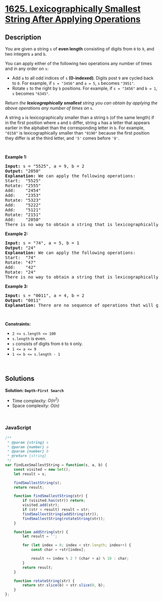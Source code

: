 # [1625. Lexicographically Smallest String After Applying Operations](https://leetcode.com/problems/lexicographically-smallest-string-after-applying-operations)

## Description

<div class="xFUwe" data-track-load="description_content"><p>You are given a string <code>s</code> of <strong>even length</strong> consisting of digits from <code>0</code> to <code>9</code>, and two integers <code>a</code> and <code>b</code>.</p>

<p>You can apply either of the following two operations any number of times and in any order on <code>s</code>:</p>

<ul>
	<li>Add <code>a</code> to all odd indices of <code>s</code> <strong>(0-indexed)</strong>. Digits post <code>9</code> are cycled back to <code>0</code>. For example, if <code>s = "3456"</code> and <code>a = 5</code>, <code>s</code> becomes <code>"3951"</code>.</li>
	<li>Rotate <code>s</code> to the right by <code>b</code> positions. For example, if <code>s = "3456"</code> and <code>b = 1</code>, <code>s</code> becomes <code>"6345"</code>.</li>
</ul>

<p>Return <em>the <strong>lexicographically smallest</strong> string you can obtain by applying the above operations any number of times on</em> <code>s</code>.</p>

<p>A string <code>a</code> is lexicographically smaller than a string <code>b</code> (of the same length) if in the first position where <code>a</code> and <code>b</code> differ, string <code>a</code> has a letter that appears earlier in the alphabet than the corresponding letter in <code>b</code>. For example, <code>"0158"</code> is lexicographically smaller than <code>"0190"</code> because the first position they differ is at the third letter, and <code>'5'</code> comes before <code>'9'</code>.</p>

<p>&nbsp;</p>
<p><strong class="example">Example 1:</strong></p>

<pre><strong>Input:</strong> s = "5525", a = 9, b = 2
<strong>Output:</strong> "2050"
<strong>Explanation:</strong> We can apply the following operations:
Start:  "5525"
Rotate: "2555"
Add:    "2454"
Add:    "2353"
Rotate: "5323"
Add:    "5222"
Add:    "5121"
Rotate: "2151"
Add:    "2050"​​​​​
There is no way to obtain a string that is lexicographically smaller than "2050".
</pre>

<p><strong class="example">Example 2:</strong></p>

<pre><strong>Input:</strong> s = "74", a = 5, b = 1
<strong>Output:</strong> "24"
<strong>Explanation:</strong> We can apply the following operations:
Start:  "74"
Rotate: "47"
​​​​​​​Add:    "42"
​​​​​​​Rotate: "24"​​​​​​​​​​​​
There is no way to obtain a string that is lexicographically smaller than "24".
</pre>

<p><strong class="example">Example 3:</strong></p>

<pre><strong>Input:</strong> s = "0011", a = 4, b = 2
<strong>Output:</strong> "0011"
<strong>Explanation:</strong> There are no sequence of operations that will give us a lexicographically smaller string than "0011".
</pre>

<p>&nbsp;</p>
<p><strong>Constraints:</strong></p>

<ul>
	<li><code>2 &lt;= s.length &lt;= 100</code></li>
	<li><code>s.length</code> is even.</li>
	<li><code>s</code> consists of digits from <code>0</code> to <code>9</code> only.</li>
	<li><code>1 &lt;= a &lt;= 9</code></li>
	<li><code>1 &lt;= b &lt;= s.length - 1</code></li>
</ul>
</div>

<p>&nbsp;</p>

## Solutions

**Solution: `Depth-First Search`**
- Time complexity: <em>O(n<sup>2</sup>)</em>
- Space complexity: <em>O(n)</em>

<p>&nbsp;</p>

### **JavaScript**

```js
/**
 * @param {string} s
 * @param {number} a
 * @param {number} b
 * @return {string}
 */
var findLexSmallestString = function(s, a, b) {
    const visited = new Set();
    let result = s;

    findSmallestString(s);
    return result;

    function findSmallestString(str) {
        if (visited.has(str)) return;
        visited.add(str);
        if (str < result) result = str;
        findSmallestString(addString(str));
        findSmallestString(rotateString(str));
    }

    function addString(str) {
        let result = '';

        for (let index = 0; index < str.length; index++) {
            const char = +str[index];

            result += index % 2 ? (char + a) % 10 : char;
        }
        return result;
    }

    function rotateString(str) {
        return str.slice(b) + str.slice(0, b);
    }
};
```
